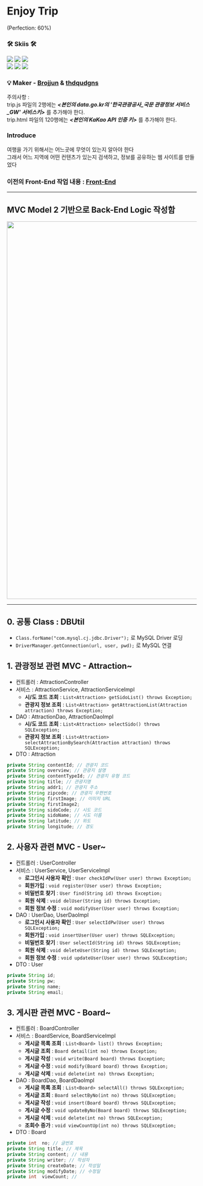 # Enjoy Trip 
(Perfection: 60%)

### 🛠 Skiis 🛠
<img src="https://img.shields.io/badge/HTML-E34F26?style=flat&logo=HTML&logoColor=white"/> <img src="https://img.shields.io/badge/CSS-1572B6?style=flat&logo=CSS&logoColor=white"/> <img src="https://img.shields.io/badge/JavaScript-F7DF1E?style=flat&logo=JavaScript&logoColor=white"/>   
<img src="https://img.shields.io/badge/Java-F7A900?style=flat&logo=Java&logoColor=orange"/> <img src="https://img.shields.io/badge/Servlet-F7A900?style=flat&logo=Servlet&logoColor=orange"/> <img src="https://img.shields.io/badge/JSP-F7A900?style=flat&logo=JSP&logoColor=orange"/>

### :bulb: Maker - [Brojjun](https://github.com/Brojjun) & [thdqudgns](https://github.com/thdqudgns)
주의사항 :   
trip.js 파일의 2행에는 ***<본인의 data.go.kr의 '한국관광공사_국문 관광정보 서비스_GW' 서비스키>*** 를 추가해야 한다.   
trip.html 파일의 120행에는 ***<본인의 KaKao API 인증 키>*** 를 추가해야 한다.

### Introduce
여행을 가기 위해서는 어느곳에 무엇이 있는지 알아야 한다   
그래서 어느 지역에 어떤 컨텐츠가 있는지 검색하고, 정보를 공유하는 웹 사이트를 만들었다   

### 이전의 Front-End 작업 내용 : [Front-End](https://github.com/Penetrate-Enjoy-Trip-Web/Front-End)

---

## MVC Model 2 기반으로 Back-End Logic 작성함
<img src="https://user-images.githubusercontent.com/92148521/229058464-e6add903-d35e-4475-8cad-d7290f97de80.png" width="1000px">

---

## 0. 공통 Class : DBUtil
- `Class.forName("com.mysql.cj.jdbc.Driver");` 로 MySQL Driver 로딩
- `DriverManager.getConnection(url, user, pwd);` 로 MySQL 연결

## 1. 관광정보 관련 MVC - Attraction~
- 컨트롤러 : AttractionController
- 서비스 : AttractionService, AttractionServiceImpl
  - **시/도 코드 조회** : `List<Attraction> getSidoList() throws Exception;`
  - **관광지 정보 조회** : `List<Attraction> getAttractionList(Attraction attraction) throws Exception;`
- DAO : AttractionDao, AttractionDaoImpl
  - **시/도 코드 조회** : `List<Attraction> selectSido() throws SQLException;`
  - **관광지 정보 조회** : `List<Attraction> selectAttractionBySearch(Attraction attraction) throws SQLException;`
- DTO : Attraction
```java
private String contentId; // 관광지 코드
private String overview; // 관광지 설명
private String contentTypeId; // 관광지 유형 코드
private String title; // 관광지명
private String addr1; // 관광지 주소
private String zipcode; // 관광지 우편번호
private String firstImage; // 이미지 URL
private String firstImage2;
private String sidoCode; // 시도 코드
private String sidoName; // 시도 이름
private String latitude; // 위도
private String longitude; // 경도
```

## 2. 사용자 관련 MVC - User~
- 컨트롤러 : UserController
- 서비스 : UserService, UserServiceImpl
	- **로그인시 사용자 확인** : `User checkIdPw(User user) throws Exception;`
	- **회원가입** : `void register(User user) throws Exception;`
	- **비밀번호 찾기** : `User find(String id) throws Exception;`
	- **회원 삭제** : `void delUser(String id) throws Exception;`
	- **회원 정보 수정** : `void modifyUser(User user) throws Exception;`
- DAO : UserDao, UserDaoImpl
	- **로그인시 사용자 확인** : `User selectIdPw(User user) throws SQLException;`
	- **회원가입** : `void insertUser(User user) throws SQLException;`
	- **비밀번호 찾기** : `User selectId(String id) throws SQLException;`
	- **회원 삭제** : `void deleteUser(String id) throws SQLException;`
	- **회원 정보 수정** : `void updateUser(User user) throws SQLException;`
- DTO : User
```java
private String id;
private String pw;
private String name;
private String email;
```

## 3. 게시판 관련 MVC - Board~
- 컨트롤러 : BoardController
- 서비스 : BoardService, BoardServiceImpl
  - **게시글 목록 조회** : `List<Board> list() throws Exception;`
  - **게시글 조회** : `Board detail(int no) throws Exception;`
  - **게시글 작성** : `void write(Board board) throws Exception;`
  - **게시글 수정** : `void modify(Board board) throws Exception;`
  - **게시글 삭제** : `void delete(int no) throws Exception;`
- DAO : BoardDao, BoardDaoImpl
  - **게시글 목록 조회** : `List<Board> selectAll() throws SQLException;`
  - **게시글 조회** : `Board selectByNo(int no) throws SQLException;`
  - **게시글 작성** : `void insert(Board board) throws SQLException;`
  - **게시글 수정** : `void updateByNo(Board board) throws SQLException;`
  - **게시글 삭제** : `void delete(int no) throws SQLException;`
  - **조회수 증가** : `void viewCountUp(int no) throws SQLException;`
- DTO : Board
```java
private int  no; // 글번호
private String title; // 제목
private String content; // 내용
private String writer; // 작성자
private String createDate; // 작성일
private String modifyDate; // 수정일
private int  viewCount; // 
```
